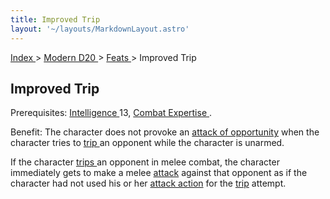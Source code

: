 ```yaml
---
title: Improved Trip
layout: '~/layouts/MarkdownLayout.astro'
---
```


[ Index ](/) > [ Modern D20 ](/modern.d20.srd) > [ Feats ](/modern.d20.srd/feats) > Improved Trip

##  Improved Trip

Prerequisites: [ Intelligence ](/modern.d20.srd/basics/ability.scores) 13, [Combat Expertise ](/modern.d20.srd/feats/combat.expertise) .

Benefit: The character does not provoke an [ attack of opportunity](/modern.d20.srd/combat/attacks.of.opportunity) when the character tries to [trip ](/modern.d20.srd/combat/trip) an opponent while the character is
unarmed.

If the character [ trips ](/modern.d20.srd/combat/trip) an opponent in melee
combat, the character immediately gets to make a melee [ attack](/modern.d20.srd/combat/attack.roll) against that opponent as if the
character had not used his or her [ attack action](/modern.d20.srd/combat/attack.actions) for the [ trip](/modern.d20.srd/combat/trip) attempt.

